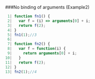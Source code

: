 ###No binding of arguments (Example2)

```javascript
 1| function fn1() {
 2|   var f = (i) => arguments[0] + i;
 3|   return f(2);
 4| }
 5| fn1(1);//3
 6| 
 7| function fn2() {
 8|   var f = function(i) {
 9|     return arguments[0] + i;
10|   }
11|   return f(2);
12| }
13| fn2(1);//4
```